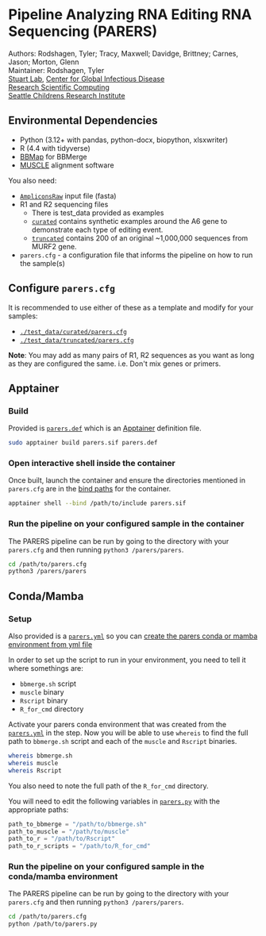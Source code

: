 # Pipeline Analyzing RNA Editing RNA Sequencing (PARERS)
Authors: Rodshagen, Tyler; Tracy, Maxwell; Davidge, Brittney; Carnes, Jason; Morton, Glenn  
Maintainer: Rodshagen, Tyler  
[Stuart Lab](https://www.seattlechildrens.org/research/centers-programs/global-infectious-disease-research/research-areas-and-labs/stuart-lab/), [Center for Global Infectious Disease](https://www.seattlechildrens.org/research/centers-programs/global-infectious-disease-research/research-areas-and-labs/)  
[Research Scientific Computing](https://github.com/RSC-RP)  
[Seattle Childrens Research Institute](https://www.seattlechildrens.org/research/research-institute/  )

## Environmental Dependencies
- Python (3.12+ with pandas, python-docx, biopython, xlsxwriter)
- R (4.4 with tidyverse)
- [BBMap](https://sourceforge.net/projects/bbmap/) for BBMerge
- [MUSCLE](https://github.com/rcedgar/muscle) alignment software

You also need:
- [`AmpliconsRaw`](./test_data/AmpliconsRaw.fasta) input file (fasta)
- R1 and R2 sequencing files
  - There is test_data provided as examples
  - [`curated`](./test_data/curated/) contains synthetic examples around the A6 gene to demonstrate each type of editing event.
  - [`truncated`](./test_data/truncated/) contains 200 of an original ~1,000,000 sequences from MURF2 gene.
- `parers.cfg` - a configuration file that informs the pipeline on how to run the sample(s)

## Configure `parers.cfg`
It is recommended to use either of these as a template and modify for your samples:
- [`./test_data/curated/parers.cfg`](./test_data/curated/parers.cfg)
- [`./test_data/truncated/parers.cfg`](./test_data/truncated/parers.cfg)

**Note**: You may add as many pairs of R1, R2 sequences as you want as long as they are configured the same. i.e. Don't mix genes or primers.

## Apptainer
### Build
Provided is [`parers.def`](./parers.def) which is an [Apptainer](https://apptainer.org/docs/user/main/index.html) definition file.
``` bash
sudo apptainer build parers.sif parers.def
```
### Open interactive shell inside the container
Once built, launch the container and ensure the directories mentioned in `parers.cfg` are in the [bind paths](https://apptainer.org/docs/user/main/bind_paths_and_mounts.html) for the container.
``` bash
apptainer shell --bind /path/to/include parers.sif
```
### Run the pipeline on your configured sample in the container
The PARERS pipeline can be run by going to the directory with your `parers.cfg` and then running `python3 /parers/parers`.
``` bash
cd /path/to/parers.cfg
python3 /parers/parers
```

## Conda/Mamba
### Setup
Also provided is a [`parers.yml`](./env/parers.yml) so you can [create the parers conda or mamba environment from yml file](https://docs.conda.io/projects/conda/en/latest/user-guide/tasks/manage-environments.html#creating-an-environment-from-an-environment-yml-file)

In order to set up the script to run in your environment, you need to tell it where somethings are:
- `bbmerge.sh` script
- `muscle` binary
- `Rscript` binary
- `R_for_cmd` directory

Activate your parers conda environment that was created from the [`parers.yml`](./env/parers.yml) in the step.
Now you will be able to use `whereis` to find the full path to `bbmerge.sh` script and each of the `muscle` and `Rscript` binaries.
``` bash
whereis bbmerge.sh
whereis muscle
whereis Rscript
```
You also need to note the full path of the `R_for_cmd` directory.

You will need to edit the following variables in [`parers.py`](./parers.py) with the appropriate paths:
``` python
path_to_bbmerge = "/path/to/bbmerge.sh"
path_to_muscle = "/path/to/muscle"
path_to_r = "/path/to/Rscript"
path_to_r_scripts = "/path/to/R_for_cmd"
```
### Run the pipeline on your configured sample in the conda/mamba environment
The PARERS pipeline can be run by going to the directory with your `parers.cfg` and then running `python3 /parers/parers`.
``` bash
cd /path/to/parers.cfg
python /path/to/parers.py
```
